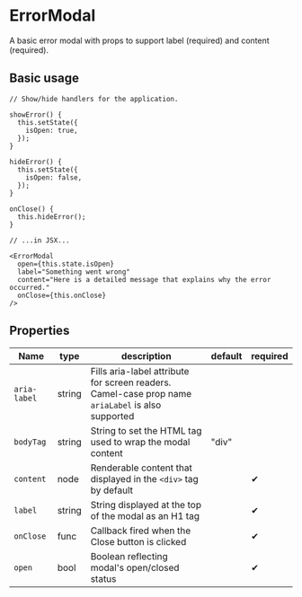 # ErrorModal

A basic error modal with props to support label (required) and content (required).

## Basic usage

```
// Show/hide handlers for the application.

showError() {
  this.setState({
    isOpen: true,
  });
}

hideError() {
  this.setState({
    isOpen: false,
  });
}

onClose() {
  this.hideError();
}

// ...in JSX...

<ErrorModal
  open={this.state.isOpen}
  label="Something went wrong"
  content="Here is a detailed message that explains why the error occurred."
  onClose={this.onClose}
/>
```

## Properties

Name | type | description | default | required
--- | --- | --- | --- | ---
`aria-label` | string | Fills aria-label attribute for screen readers. Camel-case prop name `ariaLabel` is also supported |  |
`bodyTag` | string | String to set the HTML tag used to wrap the modal content | "div" |
`content` | node | Renderable content that displayed in the `<div>` tag by default |  | &#10004;
`label` | string | String displayed at the top of the modal as an H1 tag |  | &#10004;
`onClose` | func | Callback fired when the Close button is clicked |  | &#10004;
`open` | bool | Boolean reflecting modal's open/closed status |  | &#10004;
